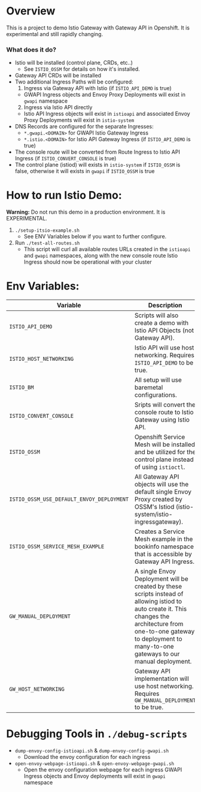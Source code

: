 # Overview
This is a project to demo Istio Gateway with Gateway API in Openshift. It is experimental and still rapidly changing.
### What does it do?
 - Istio will be installed (control plane, CRDs, etc..)
   - See `ISTIO_OSSM` for details on how it's installed.
 - Gateway API CRDs will be installed
 - Two additional Ingress Paths will be configured:
   1. Ingress via Gateway API with Istio (if `ISTIO_API_DEMO` is true)
     - GWAPI Ingress objects and Envoy Proxy Deployments will exist in `gwapi` namespace
   2. Ingress via Istio API directly 
     - Istio API Ingress objects will exist in `istioapi` and associated Envoy Proxy Deployments will exist in `istio-system`
 - DNS Records are configured for the separate Ingresses:
   - `*.gwapi.<DOMAIN>` for GWAPI Istio Gateway Ingress
   - `*.istio.<DOMAIN>` for Istio API Gateway Ingress (if `ISTIO_API_DEMO` is true)
 - The console route will be converted from Route Ingress to Istio API Ingress (if `ISTIO_CONVERT_CONSOLE` is true)
 - The control plane (istiod) will exists in `istio-system` if `ISTIO_OSSM` is false, otherwise it will exists in `gwapi` if `ISTIO_OSSM` is true

# How to run Istio Demo:
**Warning:** Do not run this demo in a production environment. It is EXPERIMENTAL.
1. `./setup-itsio-example.sh`
    - See ENV Variables below if you want to further configure.
2. Run `./test-all-routes.sh`
   - This script will curl all available routes URLs created in the `istioapi` and `gwapi` namespaces, along with the new console route
Istio Ingress should now be operational with your cluster

# Env Variables:
| Variable              | Description     | Default               |
|-----------------------|-----------------|-------------------|
| `ISTIO_API_DEMO`        | Scripts will also create a demo with Istio API Objects (not Gateway API). | `false` |
| `ISTIO_HOST_NETWORKING` | Istio API will use host networking. Requires `ISTIO_API_DEMO` to be true. | `false` |
| `ISTIO_BM` | All setup will use baremetal configurations. | `false` |
| `ISTIO_CONVERT_CONSOLE` | Sripts will convert the console route to Istio Gateway using Istio API. | `false` |
| `ISTIO_OSSM` | Openshift Service Mesh will be installed and be utilized for the control plane instead of using `istioctl`. | `false` |
| `ISTIO_OSSM_USE_DEFAULT_ENVOY_DEPLOYMENT` | All Gateway API objects will use the default single Envoy Proxy created by OSSM's Istiod (istio-system/istio-ingressgateway). | `true` |
| `ISTIO_OSSM_SERVICE_MESH_EXAMPLE` | Creates a Service Mesh example in the bookinfo namespace that is accessible by Gateway API Ingress. | `true` |
| `GW_MANUAL_DEPLOYMENT` | A single Envoy Deployment will be created by these scripts instead of allowing istiod to auto create it. This changes the architecture from one-to-one gateway to deployment to many-to-one gateways to our manual deployment. | `false` |
| `GW_HOST_NETWORKING`   | Gateway API implementation will use host networking. Requires `GW_MANUAL_DEPLOYMENT` to be true. | `false` |

# Debugging Tools in `./debug-scripts`
- `dump-envoy-config-istioapi.sh` & `dump-envoy-config-gwapi.sh`
  - Download the envoy configuration for each ingress
- `open-envoy-webpage-istioapi.sh` & `open-envoy-webpage-gwapi.sh`
  - Open the envoy configuration webpage for each ingress
 GWAPI Ingress objects and Envoy deployments will exist in `gwapi` namespace
